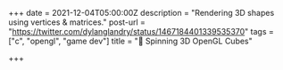 +++
date = 2021-12-04T05:00:00Z
description = "Rendering 3D shapes using vertices & matrices."
post-url = "https://twitter.com/dylanglandry/status/1467184401339535370"
tags = ["c", "opengl", "game dev"]
title = "🧊 Spinning 3D OpenGL Cubes"

+++
